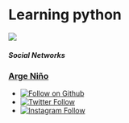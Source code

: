 # Learning python

<img src="https://img.shields.io/badge/Python-3776AB?style=for-the-badge&logo=python&logoColor=white"/>

##### Social Networks

### [Arge Niño](https://www.facebook.com/arge.nino)

- [![Follow on Github](https://img.shields.io/github/followers/argenh.svg?style=social&label=Follow)](https://github.com/ArgeNH)
- [![Twitter Follow](https://img.shields.io/twitter/follow/NinoArge.svg?style=social)](https://twitter.com/NinoArge) 
- [![Instagram Follow](https://img.shields.io/static/v1?label=Follow&message=Instagram&color=blue&logo=instagram)](https://www.instagram.com/arge_nino/) 